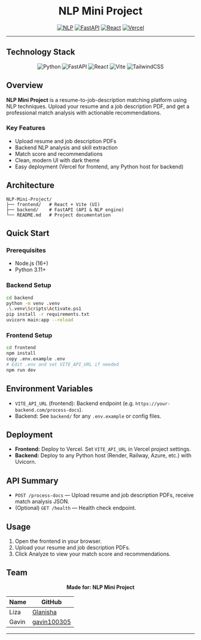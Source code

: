 <div align="center">

# NLP Mini Project

[![NLP](https://img.shields.io/badge/Natural%20Language%20Processing-NLP-blueviolet?style=for-the-badge&logo=python&logoColor=white)](https://github.com/gavin100305/NLP-Mini-Project)
[![FastAPI](https://img.shields.io/badge/FastAPI-Backend-009688?style=for-the-badge&logo=fastapi&logoColor=white)](https://fastapi.tiangolo.com/)
[![React](https://img.shields.io/badge/React-Frontend-61DAFB?style=for-the-badge&logo=react&logoColor=black)](https://react.dev/)
[![Vercel](https://img.shields.io/badge/Deployed%20on-Vercel-black?style=for-the-badge&logo=vercel&logoColor=white)](https://vercel.com/)

</div>

---

## Technology Stack

<div align="center">

![Python](https://img.shields.io/badge/Python-3.11+-3776AB?style=for-the-badge&logo=python&logoColor=white)
![FastAPI](https://img.shields.io/badge/FastAPI-API-009688?style=for-the-badge&logo=fastapi&logoColor=white)
![React](https://img.shields.io/badge/React-19.x-61DAFB?style=for-the-badge&logo=react&logoColor=black)
![Vite](https://img.shields.io/badge/Vite-Build%20Tool-646CFF?style=for-the-badge&logo=vite&logoColor=white)
![TailwindCSS](https://img.shields.io/badge/TailwindCSS-Styling-06B6D4?style=for-the-badge&logo=tailwindcss&logoColor=white)

</div>

## Overview

**NLP Mini Project** is a resume-to-job-description matching platform using NLP techniques. Upload your resume and a job description PDF, and get a professional match analysis with actionable recommendations.

### Key Features
- Upload resume and job description PDFs
- Backend NLP analysis and skill extraction
- Match score and recommendations
- Clean, modern UI with dark theme
- Easy deployment (Vercel for frontend, any Python host for backend)

## Architecture

```
NLP-Mini-Project/
├── frontend/   # React + Vite (UI)
├── backend/    # FastAPI (API & NLP engine)
└── README.md   # Project documentation
```

## Quick Start

### Prerequisites
- Node.js (16+)
- Python 3.11+

### Backend Setup
```bash
cd backend
python -m venv .venv
.\.venv\Scripts\Activate.ps1
pip install -r requirements.txt
uvicorn main:app --reload
```

### Frontend Setup
```bash
cd frontend
npm install
copy .env.example .env
# Edit .env and set VITE_API_URL if needed
npm run dev
```

## Environment Variables
- `VITE_API_URL` (frontend): Backend endpoint (e.g. `https://your-backend.com/process-docs`).
- Backend: See `backend/` for any `.env.example` or config files.

## Deployment
- **Frontend:** Deploy to Vercel. Set `VITE_API_URL` in Vercel project settings.
- **Backend:** Deploy to any Python host (Render, Railway, Azure, etc.) with Uvicorn.

## API Summary
- `POST /process-docs` — Upload resume and job description PDFs, receive match analysis JSON.
- (Optional) `GET /health` — Health check endpoint.

## Usage
1. Open the frontend in your browser.
2. Upload your resume and job description PDFs.
3. Click Analyze to view your match score and recommendations.

## Team

<div align="center">

**Made for: NLP Mini Project**

| Name   | GitHub |
|--------|--------|
| Liza  | [Glanisha](https://github.com/Glanisha) |
| Gavin | [gavin100305](https://github.com/gavin100305) |

</div>

---




